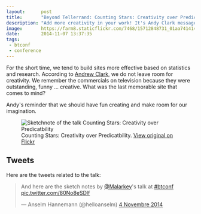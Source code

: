 ```yaml
---
layout:      post
title:       "Beyond Tellerrand: Counting Stars: Creativity over Predicatbility"
description: "Add more creativity in your work! It's Andy Clark message in his talk at Beyond Tellerrand"
image:       https://farm8.staticflickr.com/7468/15712848731_01aa741414_c.jpg
date:        2014-11-07 13:37:35
tags:
 - btconf
 - conference
---
```


For the short time, we tend to build sites more effective based on statistics and research. According to [Andrew Clark](https://twitter.com/Malarkey), we do not leave room for creativity.
We remember the commercials on television because they were outstanding, funny ... creative. What was the last memorable site that comes to mind?

Andy's reminder that we should have fun creating and make room for our imagination.

<figure>
  <img src="https://farm6.staticflickr.com/5614/15526487918_ae4e454c0b_c.jpg" alt="Sketchnote of the talk Counting Stars: Creativity over Predicatbility">
  <figcaption>
    Counting Stars: Creativity over Predicatbility. <a href="https://www.flickr.com/photos/alienlebarge/15526487918">View original on Flickr</a>
  </figcaption>
</figure>

## Tweets

Here are the tweets related to the talk:

<blockquote class="twitter-tweet" lang="fr"><p>And here are the sketch notes by <a href="https://twitter.com/Malarkey">@Malarkey</a>&#39;s talk at <a href="https://twitter.com/hashtag/btconf?src=hash">#btconf</a> <a href="http://t.co/80No8eSDlf">pic.twitter.com/80No8eSDlf</a></p>&mdash; Anselm Hannemann (@helloanselm) <a href="https://twitter.com/helloanselm/status/529700935963262976">4 Novembre 2014</a></blockquote> <script async src="//platform.twitter.com/widgets.js" charset="utf-8"></script>
